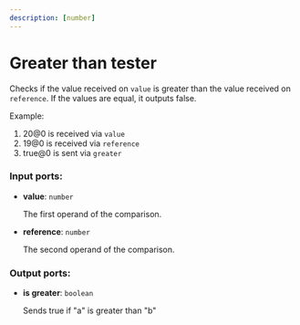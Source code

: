 ```yaml
---
description: [number]
---
```


# Greater than tester

Checks if the value received on `value` is greater than the value received on `reference`. If the values are equal, it outputs false.

Example:

1. 20@0 is received via `value`
2. 19@0 is received via `reference`
3. true@0 is sent via `greater`

### Input ports:

* __value__: `number`

    The first operand of the comparison.


* __reference__: `number`

    The second operand of the comparison.

### Output ports:

* __is greater__: `boolean`

    Sends true if "a" is greater than "b"

